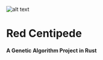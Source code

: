 ![alt text](https://raw.githubusercontent.com/jlgoldb2/redcentipede/master/img/red_centipede_logo.png "The Red Centipede")

Red Centipede
============

#### A Genetic Algorithm Project in Rust

